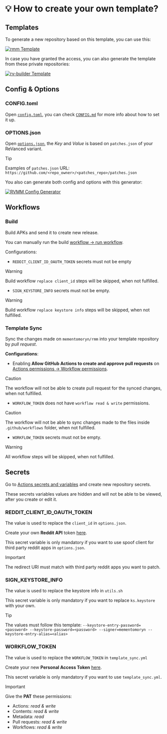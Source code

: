 # 💡 How to create your own template?

## Templates

To generate a new repository based on this template, you can use this:

[![rmm Template](https://img.shields.io/badge/rmm-Template-444444?style=for-the-badge&logo=github&labelColor=444444&color=222333)](https://github.com/new?template_name=rmm&template_owner=mementomoryn)

In case you have granted the access, you can also generate the template from these private repositories:

[![rv-builder Template](https://img.shields.io/badge/rv%20builder-Template-444444?style=for-the-badge&logo=github&labelColor=444444&color=222333)](https://github.com/new?template_name=rv-builder&template_owner=mementomoryn)

## Config & Options

### CONFIG.toml
Open [`config.toml`](../config.toml), you can check [`CONFIG.md`](./CONFIG.md) for more info about how to set it up.

### OPTIONS.json
Open [`options.json`](../options.json), the _Key_ and _Value_ is based on `patches.json` of your ReVanced variant.

> [!TIP]
> Examples of `patches.json` URL: `https://github.com/<repo_owner>/<patches_repo>/patches.json`

You also can generate both config and options with this generator:

[![RVMM Config Generator](https://img.shields.io/badge/RVMM%20Config-Generate-444444?style=for-the-badge&logo=github%20pages&labelColor=444444&color=222333)](https://j-hc.github.io/rvmm-config-gen/)

## Workflows

### Build
Build APKs and send it to create new release.

You can manually run the build [workflow → run workflow](../../../actions/workflows/build.yml).

Configurations:
* `REDDIT_CLIENT_ID_OAUTH_TOKEN` secrets must not be empty
> [!WARNING]
> Build workflow `replace client_id` steps will be skipped, when not fulfilled.

* `SIGN_KEYSTORE_INFO` secrets must not be empty.
> [!WARNING]
> Build workflow `replace keystore info` steps will be skipped, when not fulfilled.

### Template Sync
Sync the changes made on `mementomoryn/rmm` into your template repository by *pull request*.

**Configurations**:

* Enabling **Allow GitHub Actions to create and approve pull requests** on [Actions permissions → Workflow permissions](../../../settings/actions).
> [!CAUTION]
> The workflow will not be able to create pull request for the synced changes, when not fulfilled.

* `WORKFLOW_TOKEN` does not have `workflow read & write` permissions.
> [!CAUTION]
> The workflow will not be able to sync changes made to the files inside `.github/workflows` folder, when not fulfilled.

* `WORKFLOW_TOKEN` secrets must not be empty.
> [!WARNING]
> All workflow steps will be skipped, when not fulfilled.

## Secrets

Go to [Actions secrets and variables](../../../settings/secrets/actions) and create new repository secrets.

These secrets variables values are hidden and will not be able to be viewed, after you create or edit it.

### REDDIT_CLIENT_ID_OAUTH_TOKEN
The value is used to replace the `client_id` in `options.json`.

Create your own **Reddit API** token [here](https://www.reddit.com/prefs/apps).

This secret variable is only mandatory if you want to use spoof client for third party reddit apps in `options.json`.

> [!IMPORTANT]
> The redirect URI must match with third party reddit apps you want to patch.

### SIGN_KEYSTORE_INFO
The value is used to replace the keystore info in `utils.sh`

This secret variable is only mandatory if you want to replace `ks.keystore` with your own.

> [!TIP]
> The values must follow this template:
> `--keystore-entry-password=<password> --keystore-password=<password> --signer=mementomoryn --keystore-entry-alias=<alias>`

### WORKFLOW_TOKEN
The value is used to replace the `WORKFLOW_TOKEN` in `template_sync.yml`

Create your new **Personal Access Token** [here](https://github.com/settings/tokens?type=beta).

This secret variable is only mandatory if you want to use `template_sync.yml`.

> [!IMPORTANT]
> Give the **PAT** these permissions:
> * Actions: _read & write_
> * Contents: _read & write_
> * Metadata: _read_
> * Pull requests: _read & write_
> * Workflows: _read & write_